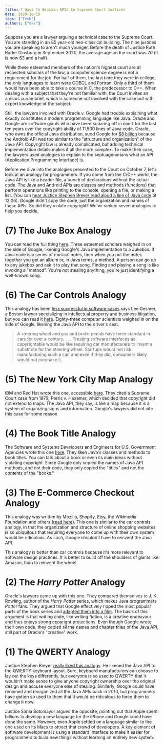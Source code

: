 ```yaml
---
title: 7 Ways To Explain APIs to Supreme Court Justices
date: 2020-10-15
tags: ["Tech"]
authors: ["max"]
---
```


Suppose you are a lawyer arguing a technical case to the Supreme Court. You are standing in an 85 year-old neo-classical building. The nine justices you are speaking to aren't much younger. Before the death of Justice Ruth Bader Ginsburg in September 2020, the average age on the court was *70* (it is now 63 and a half).

While these esteemed members of the nation's highest court are all respected scholars of the law, a computer science degree is not a requirement for the job. For half of them, the last time they were in college, the only languages to learn were COBOL and Fortran. Only a third of them would have been able to take a course in C, the predecessor to C++. When dealing with a subject that they're not familiar with, the Court invites an amicus curiae brief, which is someone not involved with the case but with expert knowledge of the subject.

Still, the lawyers involved with Oracle v. Google had trouble explaining what exactly constitutes a modern programming language like Java. Oracle and Google are software giants who have been squaring off in court for the last ten years over the copyright-ability of 11,500 lines of Java code. Oracle, who owns the official Java distribution, sued Google for [$8 billion](https://businesslawtoday.org/2020/10/reactions-mixed-metaphors-decoding-google-v-oracles-impact/) because the Android API was too similar to the "structure and organization" of the Java API. Copyright law is already complicated, but adding technical implementation details makes it all the more complex. To make their case, the lawyers used analogies to explain to the septuagenarians what an API (Application Programming Interface) is.

Before we dive into the analogies presented to the Court on October 7, let's look at an analogy for programmers. If you come from the C/C++ world, the Java API is like a header file, a bunch of declarations without the actual code. The Java and Android APIs are classes and methods (functions) that perform operations like printing to the console, opening a file, or making a list. (You can [hear Justice Stephen Breyer read aloud a line of Java code](https://www.c-span.org/video/?469263-1/google-v-oracle-america-oral-argument) at 12:26). Google didn't copy the code, just the organization and names of these APIs. So did they violate copyright? We've ranked seven analogies to help you decide.

# (7) The Juke Box Analogy
You can read the full thing [here](https://www.supremecourt.gov/DocketPDF/18/18-956/89422/20190225113504834_37659%20pdf%20Menell.pdf). Three esteemed scholars weighed in on the side of Google, likening Google's Java implementation to a Jukebox. If Java code is a series of musical notes, then when you put the notes together you get an album or, in Java terms, a method. A person can go up to any jukebox and ask it to play that song. Finding and playing a song is like invoking a "method". You're not stealing anything, you're just identifying a well-known song.

# (6) The Car Controls Analogy
This analogy has been [less successful in software cases](https://www.masslawblog.com/copyright/oracle-v-google-will-the-best-analogy-win/) says Lee Gesmer, a Boston lawyer specializing in intellectual property and business litigation, but you can read it [here](https://www.supremecourt.gov/DocketPDF/18/18-956/128391/20200113145027664_18-956%20Google%20v%20Oracle%20Computer%20Scientists%20Merits%20Amicus%20FOR%20FILING.pdf). Eighty-three computer scientists weighed in on the side of Google, likening the Java API to the driver's seat.

> A steering wheel and gas and brake pedals have been standard in cars for over a century. . . . Treating software interfaces as copyrightable would be like requiring car manufacturers to invent a substitute for the steering wheel. Startups would not risk manufacturing such a car, and even if they did, consumers likely would not purchase it.

# (5) The New York City Map Analogy
IBM and Red Hat wrote this one, accessible [here](https://www.supremecourt.gov/DocketPDF/18/18-956/128452/20200113165654112_18-956%20tsac%20International%20Business%20Machines%20Corp%20and%20Red%20Hat%20Inc.pdf). They cited a Supreme Court case from 1879, Perris v. Hexamer, which decided that copyright did not extend to maps. The Java API, they say, is like a map because it is a system of organizing signs and information. Google's lawyers did not cite this case for some reason.

# (4) The Book Title Analogy
The Software and Systems Developers and Engineers for U.S. Government Agencies wrote this one [here](https://www.supremecourt.gov/DocketPDF/18/18-956/128455/20200113171350826_2020%2001%2013%20Final%20brief%20for%20filing%20--%20Software%20and%20System%20Developers%20and%20Engineers.pdf). They liken Java's classes and methods to book titles. You can talk about a book or even its main ideas without violating copyright. Since Google only copied the names of Java API methods, and not their code, they only copied the "titles" and not the contents of the "books."

# (3) The E-Commerce Checkout Analogy
This analogy was written by Mozilla, Shopify, Etsy, the Wikimedia Foundation and others ([read here](https://www.supremecourt.gov/DocketPDF/18/18-956/128321/20200113120624750_18-956%20Amici%20Curiae.pdf)). This one is similar to the car controls analogy, in that the organization and structure of online shopping websites is so ubiquitous that requiring everyone to come up with their own system would be ridiculous. As such, Google shouldn't have to reinvent the Java API. 

This analogy is better than car controls because it's more relevant to software design practices. It is better to build off the shoulders of giants like Amazon, than to reinvent the wheel.

# (2) The *Harry Potter* Analogy
Oracle's lawyers came up with this one. They compared themselves to J. K. Rowling, author of the *Harry Potter* series, which makes Java programmers *Potter* fans. They argued that Google effectively ripped the most popular parts of the book series and [adapted them into a film](https://www.project-disco.org/intellectual-property/121117-false-analogies-in-the-oracle-v-google-oral-argument/). The basis of this argument is that writing code, like writing fiction, is a creative endeavour and thus enjoys strong copyright protections. Even though Google wrote their own code, they copied all the names and chapter titles of the Java API, still part of Oracle's "creative" work.

# (1) The QWERTY Analogy
Justice Stephen Breyer [really liked this analogy](https://www.cnbc.com/2020/10/07/supreme-court-hears-google-v-oracle-software-copyright-case.html). He likened the Java API to the QWERTY keyboard layout. Sure, keyboard manufacturers can choose to lay out the keys differently, but everyone is so used to QWERTY that it wouldn't make sense to give anyone copyright ownership over the original design and accuse everyone else of stealing. Similarly, Google could have renamed and reorganized all the Java APIs back in 2010, but programmers have gotten so used to them that it would be ridiculous to force them to change it now. 

Justice Sonia Sotomayor argued the opposite, pointing out that Apple spent billions to develop a new language for the iPhone and Google could have done the same. However, even Apple settled on a language similar to the one used on its Macs to attract that crowd of developers. A key element of software development is using a standard interface to make it easier for programmers to build new things without learning an entirely new system.